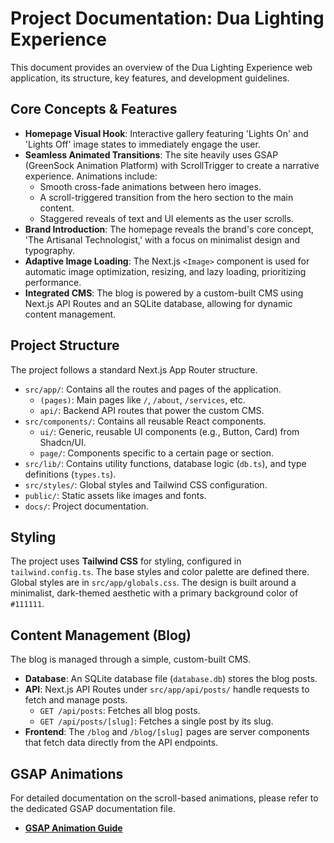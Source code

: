 # Project Documentation: Dua Lighting Experience

This document provides an overview of the Dua Lighting Experience web application, its structure, key features, and development guidelines.

## Core Concepts & Features

- **Homepage Visual Hook**: Interactive gallery featuring 'Lights On' and 'Lights Off' image states to immediately engage the user.
- **Seamless Animated Transitions**: The site heavily uses GSAP (GreenSock Animation Platform) with ScrollTrigger to create a narrative experience. Animations include:
    - Smooth cross-fade animations between hero images.
    - A scroll-triggered transition from the hero section to the main content.
    - Staggered reveals of text and UI elements as the user scrolls.
- **Brand Introduction**: The homepage reveals the brand's core concept, 'The Artisanal Technologist,' with a focus on minimalist design and typography.
- **Adaptive Image Loading**: The Next.js `<Image>` component is used for automatic image optimization, resizing, and lazy loading, prioritizing performance.
- **Integrated CMS**: The blog is powered by a custom-built CMS using Next.js API Routes and an SQLite database, allowing for dynamic content management.

## Project Structure

The project follows a standard Next.js App Router structure.

- `src/app/`: Contains all the routes and pages of the application.
    - `(pages)`: Main pages like `/`, `/about`, `/services`, etc.
    - `api/`: Backend API routes that power the custom CMS.
- `src/components/`: Contains all reusable React components.
    - `ui/`: Generic, reusable UI components (e.g., Button, Card) from Shadcn/UI.
    - `page/`: Components specific to a certain page or section.
- `src/lib/`: Contains utility functions, database logic (`db.ts`), and type definitions (`types.ts`).
- `src/styles/`: Global styles and Tailwind CSS configuration.
- `public/`: Static assets like images and fonts.
- `docs/`: Project documentation.

## Styling

The project uses **Tailwind CSS** for styling, configured in `tailwind.config.ts`. The base styles and color palette are defined there. Global styles are in `src/app/globals.css`. The design is built around a minimalist, dark-themed aesthetic with a primary background color of `#111111`.

## Content Management (Blog)

The blog is managed through a simple, custom-built CMS.

- **Database**: An SQLite database file (`database.db`) stores the blog posts.
- **API**: Next.js API Routes under `src/app/api/posts/` handle requests to fetch and manage posts.
    - `GET /api/posts`: Fetches all blog posts.
    - `GET /api/posts/[slug]`: Fetches a single post by its slug.
- **Frontend**: The `/blog` and `/blog/[slug]` pages are server components that fetch data directly from the API endpoints.

## GSAP Animations

For detailed documentation on the scroll-based animations, please refer to the dedicated GSAP documentation file.

- **[GSAP Animation Guide](./gsap-animations.md)**
